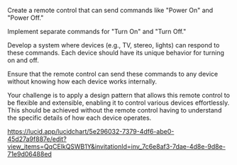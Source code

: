 Create a remote control that can send commands like "Power On" and "Power Off."

Implement separate commands for "Turn On" and "Turn Off."

Develop a system where devices (e.g., TV, stereo, lights) can respond to these commands. Each device should have its unique behavior for turning on and off.

Ensure that the remote control can send these commands to any device without knowing how each device works internally.

Your challenge is to apply a design pattern that allows this remote control to be flexible and extensible, enabling it to control various devices effortlessly. This should be achieved without the remote control having to understand the specific details of how each device operates.

https://lucid.app/lucidchart/5e296032-7379-4df6-abe0-45d27a9f887e/edit?view_items=QqCElkQSWB1Y&invitationId=inv_7c6e8af3-7dae-4d8e-9d8e-71e9d06488ed
